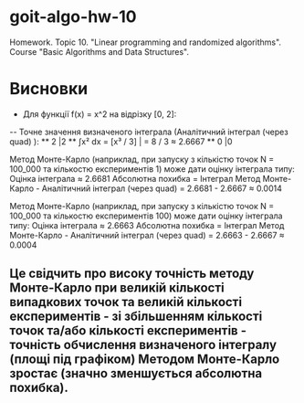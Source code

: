 # goit-algo-hw-10
Homework. Topic 10. "Linear programming and randomized algorithms". Course "Basic Algorithms and Data Structures". 

# Висновки
* Для функції f(x) = x^2 на відрізку [0, 2]:

-- Точне значення визначеного інтеграла (Аналітичний інтеграл (через quad) ):
  **    2                 |2 
  **    ∫x² dx = [x³ / 3] | = 8 / 3 ≈ 2.6667 
  **    0                 |0

Метод Монте-Карло (наприклад, при запуску з кількістю точок N = 100_000 та кількостю експериментів 1) може дати оцінку інтеграла типу:
    Оцінка інтеграла ≈ 2.6681
    Абсолютна похибка = Інтеграл Метод Монте-Карло - Аналітичний інтеграл (через quad) = 2.6681 - 2.6667 ≈ 0.0014

Метод Монте-Карло (наприклад, при запуску з кількістю точок N = 100_000 та кількостю експериментів 100) може дати оцінку інтеграла типу:
    Оцінка інтеграла ≈ 2.6663
    Абсолютна похибка = Інтеграл Метод Монте-Карло - Аналітичний інтеграл (через quad) = 2.6663 - 2.6667 ≈ 0.0004

## Це свідчить про високу точність методу Монте-Карло при великій кількості випадкових точок та великій кількості експериментів - зі збільшенням кількості точок та/або кількості експериментів - точність обчислення визначеного інтегралу (площі під графіком) Методом Монте-Карло зростає (значно зменшується абсолютна похибка).

